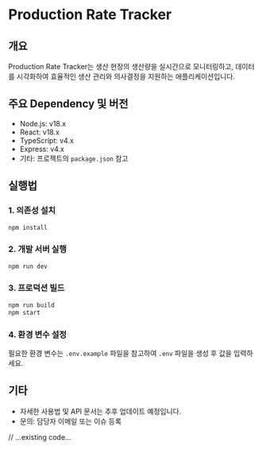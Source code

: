 # Production Rate Tracker

## 개요
Production Rate Tracker는 생산 현장의 생산량을 실시간으로 모니터링하고, 데이터를 시각화하여 효율적인 생산 관리와 의사결정을 지원하는 애플리케이션입니다.

## 주요 Dependency 및 버전
- Node.js: v18.x
- React: v18.x
- TypeScript: v4.x
- Express: v4.x
- 기타: 프로젝트의 `package.json` 참고

## 실행법

### 1. 의존성 설치
```bash
npm install
```

### 2. 개발 서버 실행
```bash
npm run dev
```

### 3. 프로덕션 빌드
```bash
npm run build
npm start
```

### 4. 환경 변수 설정
필요한 환경 변수는 `.env.example` 파일을 참고하여 `.env` 파일을 생성 후 값을 입력하세요.

## 기타
- 자세한 사용법 및 API 문서는 추후 업데이트 예정입니다.
- 문의: 담당자 이메일 또는 이슈 등록

// ...existing code...

